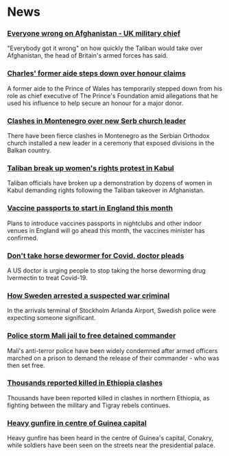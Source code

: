 # News
### [Everyone wrong on Afghanistan - UK military chief](https://www.bbc.com/news/uk-58453258)
"Everybody got it wrong" on how quickly the Taliban would take over Afghanistan, the head of Britain's armed forces has said.
### [Charles' former aide steps down over honour claims](https://www.bbc.com/news/uk-58451647)
A former aide to the Prince of Wales has temporarily stepped down from his role as chief executive of The Prince's Foundation amid allegations that he used his influence to help secure an honour for a major donor.
### [Clashes in Montenegro over new Serb church leader](https://www.bbc.com/news/world-europe-58451372)
There have been fierce clashes in Montenegro as the Serbian Orthodox church installed a new leader in a ceremony that exposed divisions in the Balkan country.
### [Taliban break up women's rights protest in Kabul](https://www.bbc.com/news/world-asia-58450230)
Taliban officials have broken up a demonstration by dozens of women in Kabul demanding rights following the Taliban takeover in Afghanistan. 
### [Vaccine passports to start in England this month](https://www.bbc.com/news/uk-58452953)
Plans to introduce vaccines passports in nightclubs and other indoor venues in England will go ahead this month, the vaccines minister has confirmed.
### [Don't take horse dewormer for Covid, doctor pleads](https://www.bbc.com/news/world-us-canada-58449876)
A US doctor is urging people to stop taking the horse deworming drug Ivermectin to treat Covid-19.
### [How Sweden arrested a suspected war criminal](https://www.bbc.com/news/world-europe-58421630)
In the arrivals terminal of Stockholm Arlanda Airport, Swedish police were expecting someone significant. 
### [Police storm Mali jail to free detained commander](https://www.bbc.com/news/world-africa-58453771)
Mali's anti-terror police have been widely condemned after armed officers marched on a prison to demand the release of their commander - who was then set free.
### [Thousands reported killed in Ethiopia clashes](https://www.bbc.com/news/world-africa-58450223)
Thousands have been reported killed in clashes in northern Ethiopia, as fighting between the military and Tigray rebels continues. 
### [Heavy gunfire in centre of Guinea capital](https://www.bbc.com/news/world-africa-58453778)
Heavy gunfire has been heard in the centre of Guinea's capital, Conakry, while soldiers have been seen on the streets near the presidential palace.
